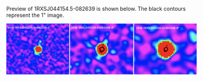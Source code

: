 Preview of 1RXSJ044154.5-082639 is shown below. The black contours represent the 1" image. 

![1RXSJ045205.0+493248](1RXSJ045205.0+493248.png "1RXSJ045205.0+493248-2018")
